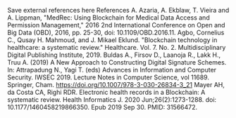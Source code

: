 Save external references here
References
A. Azaria, A. Ekblaw, T. Vieira and A. Lippman, "MedRec: Using Blockchain for Medical Data Access and Permission Management," 2016 2nd International Conference on Open and Big Data (OBD), 2016, pp. 25-30, doi: 10.1109/OBD.2016.11.
Agbo, Cornelius C., Qusay H. Mahmoud, and J. Mikael Eklund. "Blockchain technology in healthcare: a systematic review." Healthcare. Vol. 7. No. 2. Multidisciplinary Digital Publishing Institute, 2019.
Buldas A., Firsov D., Laanoja R., Lakk H., Truu A. (2019) A New Approach to Constructing Digital Signature Schemes. In: Attrapadung N., Yagi T. (eds) Advances in Information and Computer Security. IWSEC 2019. Lecture Notes in Computer Science, vol 11689. Springer, Cham. https://doi.org/10.1007/978-3-030-26834-3_21
Mayer AH, da Costa CA, Righi RDR. Electronic health records in a Blockchain: A systematic review. Health Informatics J. 2020 Jun;26(2):1273-1288. doi: 10.1177/1460458219866350. Epub 2019 Sep 30. PMID: 31566472.
